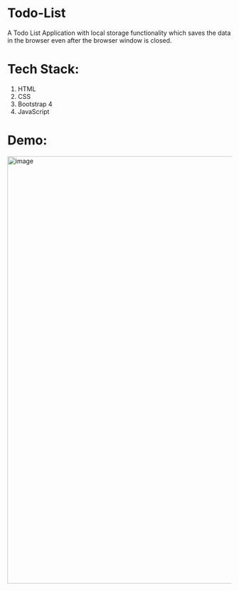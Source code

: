 # Todo-List
A Todo List Application with local storage functionality which saves the data in the browser even after the browser window is closed.

# Tech Stack:
1. HTML
2. CSS
3. Bootstrap 4
4. JavaScript

# Demo:
<img width="960" alt="image" src="https://user-images.githubusercontent.com/108524555/208458979-a8ac3d4b-43a5-4e02-8059-1d674312c38d.png">

